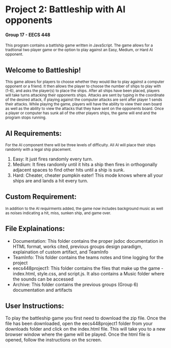# Project 2: Battleship with AI opponents
<h4> Group 17 - EECS 448</h4>
<small> This program contains a battlship game written in JavaScript. The game allows for a tradtional two player game or the option to play against an Easy, Medium, or Hard AI opponent. </small>
<h2> Welcome to Battleship!</h2>
<small> This game allows for players to choose whether they would like to play against a computer opponent or a friend. It then allows the player to choose the number of ships to play with (1-6), and asks the player(s) to place the ships. After all ships have been placed, players will take turns attacking their opponents ships. Attacks are sent by typing in the coordinate of the desired attack, if playing against the computer attacks are sent after player 1 sends their attacks. While playing the game, players will have the ability to view their own board as well as the ability to view the attacks that they have sent on the opponents board. Once a player or computer has sunk all of the other players ships, the game will end and the program stops running.</small>
<h2> AI Requirements:</h2>
<small> For the AI component there will be three levels of difficulty. All AI will place their ships randomly with a legal ship placement.</small>
<ol><li>Easy: It just fires randomly every turn.</li>
  <li>Medium: It fires randomly until it hits a ship then fires in orthogonally adjacent spaces to find other hits until a ship is sunk.</li>
  <li>Hard: Cheater, cheater pumpkin eater! This mode knows where all your ships are and lands a hit every turn.</li></ol>

<h2> Custom Requirement:</h2>
<small> In addition to the AI requirments added, the game now includes background music as well as noises indicating a hit, miss, sunken ship, and game over.</small>

<h2>File Explainations:</h2>
<ul>
  <li>Documentation: This folder contains the proper jsdoc documentation in HTML format, works cited, previous groups design paradigm, explaination of custom artifact, and TeamInfo</li>
  <li>TeamInfo: This folder contains the teams notes and time logging for the project</li>
  <li>eecs448project1: This folder contains the files that make up the game - index.html, style.css, and script.js. It also contains a Music folder where the sounds can be accessed</li>
  <li>Archive: This folder contains the previous groups (Group 6) documentation and artifacts</li></ul>

<h2>User Instructions:</h2>
To play the battleship game you first need to download the zip file. Once the file has been downloaded, open the eecs448project1 folder from your downloads folder and click on the index.html file. This will take you to a new browser window where the game will be played. Once the html file is opened, follow the instructions on the screen.



